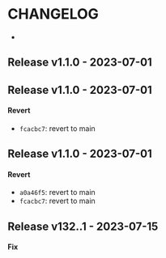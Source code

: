 # CHANGELOG

####

-

## Release v1.1.0 - 2023-07-01

## Release v1.1.0 - 2023-07-01

#### Revert

- `fcacbc7`: revert to main

## Release v1.1.0 - 2023-07-01

#### Revert

- `a0a46f5`: revert to main
- `fcacbc7`: revert to main

## Release v132..1 - 2023-07-15

#### Fix
